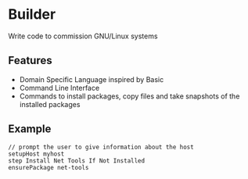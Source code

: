 # Builder
Write code to commission GNU/Linux systems

## Features
- Domain Specific Language inspired by Basic
- Command Line Interface
- Commands to install packages, copy files and take snapshots of the installed packages

## Example
```
// prompt the user to give information about the host
setupHost myhost
step Install Net Tools If Not Installed
ensurePackage net-tools
```
